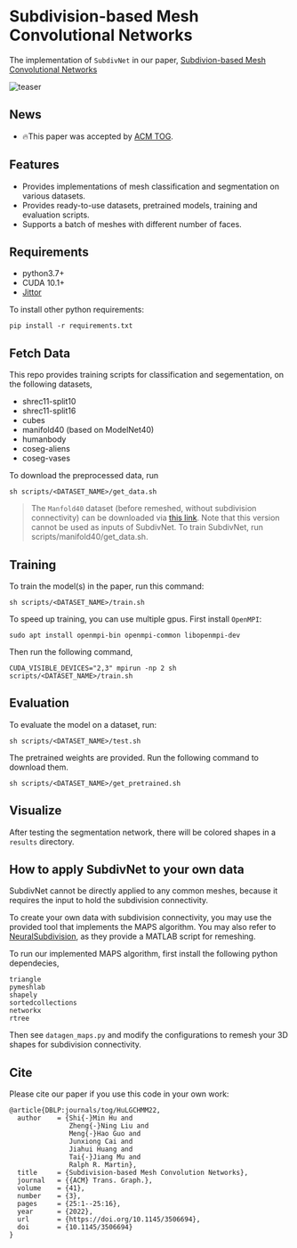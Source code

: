 # Subdivision-based Mesh Convolutional Networks

The implementation of `SubdivNet` in our paper, [Subdivion-based Mesh Convolutional Networks](https://cg.cs.tsinghua.edu.cn/papers/TOG-2022-SubdivNet.pdf)

![teaser](teaser.jpg)

## News
* 🔥This paper was accepted by [ACM TOG](https://dl.acm.org/doi/10.1145/3506694). 

## Features
* Provides implementations of mesh classification and segmentation on various datasets.
* Provides ready-to-use datasets, pretrained models, training and evaluation scripts.
* Supports a batch of meshes with different number of faces.

## Requirements
* python3.7+
* CUDA 10.1+
* [Jittor](https://github.com/Jittor/jittor)

To install other python requirements:

```
pip install -r requirements.txt
```

## Fetch Data
This repo provides training scripts for classification and segementation, 
on the following datasets,

- shrec11-split10
- shrec11-split16
- cubes
- manifold40 (based on ModelNet40)
- humanbody
- coseg-aliens
- coseg-vases

To download the preprocessed data, run

```
sh scripts/<DATASET_NAME>/get_data.sh
```

> The `Manfold40` dataset (before remeshed, without subdivision connectivity) can be downloaded via [this link](https://cloud.tsinghua.edu.cn/f/2a292c598af94265a0b8/?dl=1). 
> Note that this version cannot be used as inputs of SubdivNet. To train SubdivNet, run scripts/manifold40/get_data.sh.

## Training
To train the model(s) in the paper, run this command:

```
sh scripts/<DATASET_NAME>/train.sh
```

To speed up training, you can use multiple gpus. First install `OpenMPI`: 

```
sudo apt install openmpi-bin openmpi-common libopenmpi-dev
```

Then run the following command,

```
CUDA_VISIBLE_DEVICES="2,3" mpirun -np 2 sh scripts/<DATASET_NAME>/train.sh
```

## Evaluation

To evaluate the model on a dataset, run:

```
sh scripts/<DATASET_NAME>/test.sh
```

The pretrained weights are provided. Run the following command to download them.

```
sh scripts/<DATASET_NAME>/get_pretrained.sh
```

## Visualize
After testing the segmentation network, there will be colored shapes in a `results` directory.

## How to apply SubdivNet to your own data
SubdivNet cannot be directly applied to any common meshes, because it requires the input to hold the subdivision connectivity.

To create your own data with subdivision connectivity, you may use the provided
tool that implements the MAPS algorithm. You may also refer to [NeuralSubdivision](https://github.com/HTDerekLiu/neuralSubdiv), as they provide a MATLAB script for remeshing.

To run our implemented MAPS algorithm, first install the following python dependecies,

```
triangle
pymeshlab
shapely
sortedcollections
networkx
rtree
```

Then see `datagen_maps.py` and modify the configurations to remesh your 3D shapes for subdivision connectivity.

## Cite
Please cite our paper if you use this code in your own work:

```
@article{DBLP:journals/tog/HuLGCHMM22,
  author    = {Shi{-}Min Hu and
               Zheng{-}Ning Liu and
               Meng{-}Hao Guo and
               Junxiong Cai and
               Jiahui Huang and
               Tai{-}Jiang Mu and
               Ralph R. Martin},
  title     = {Subdivision-based Mesh Convolution Networks},
  journal   = {{ACM} Trans. Graph.},
  volume    = {41},
  number    = {3},
  pages     = {25:1--25:16},
  year      = {2022},
  url       = {https://doi.org/10.1145/3506694},
  doi       = {10.1145/3506694}
}
```
